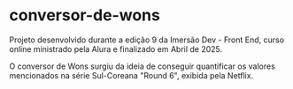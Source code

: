 # conversor-de-wons
Projeto desenvolvido durante a edição 9 da Imersão Dev - Front End, curso online ministrado pela Alura e finalizado em Abril de 2025.

O conversor de Wons surgiu da ideia de conseguir quantificar os valores mencionados na série Sul-Coreana "Round 6", exibida pela Netflix.
